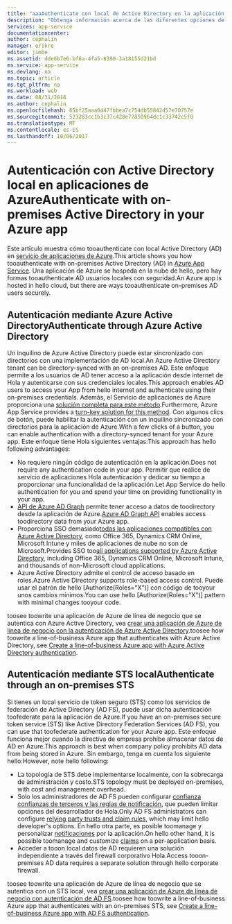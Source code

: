 ```yaml
---
title: "aaaAuthenticate con local de Active Directory en la aplicación de Azure | Documentos de Microsoft"
description: "Obtenga información acerca de las diferentes opciones de Hola para las aplicaciones de línea de negocio de tooauthenticate de servicio de aplicaciones de Azure con la instancia local de Active Directory"
services: app-service
documentationcenter: 
author: cephalin
manager: erikre
editor: jimbe
ms.assetid: dde6b7e6-bf6a-4fa5-8390-3a18155d21bd
ms.service: app-service
ms.devlang: na
ms.topic: article
ms.tgt_pltfrm: na
ms.workload: web
ms.date: 08/31/2016
ms.author: cephalin
ms.openlocfilehash: 65bf25aaa0447fbbea7c754db55842d57e70757e
ms.sourcegitcommit: 523283cc1b3c37c428e77850964dc1c33742c5f0
ms.translationtype: MT
ms.contentlocale: es-ES
ms.lasthandoff: 10/06/2017
---
```

# <a name="authenticate-with-on-premises-active-directory-in-your-azure-app"></a><span data-ttu-id="d1591-103">Autenticación con Active Directory local en aplicaciones de Azure</span><span class="sxs-lookup"><span data-stu-id="d1591-103">Authenticate with on-premises Active Directory in your Azure app</span></span>
<span data-ttu-id="d1591-104">Este artículo muestra cómo tooauthenticate con local Active Directory (AD) en [servicio de aplicaciones de Azure](../app-service/app-service-value-prop-what-is.md).</span><span class="sxs-lookup"><span data-stu-id="d1591-104">This article shows you how tooauthenticate with on-premises Active Directory (AD) in [Azure App Service](../app-service/app-service-value-prop-what-is.md).</span></span> <span data-ttu-id="d1591-105">Una aplicación de Azure se hospeda en la nube de hello, pero hay formas tooauthenticate AD usuarios locales con seguridad.</span><span class="sxs-lookup"><span data-stu-id="d1591-105">An Azure app is hosted in hello cloud, but there are ways tooauthenticate on-premises AD users securely.</span></span> 

## <a name="authenticate-through-azure-active-directory"></a><span data-ttu-id="d1591-106">Autenticación mediante Azure Active Directory</span><span class="sxs-lookup"><span data-stu-id="d1591-106">Authenticate through Azure Active Directory</span></span>
<span data-ttu-id="d1591-107">Un inquilino de Azure Active Directory puede estar sincronizado con directorios con una implementación de AD local.</span><span class="sxs-lookup"><span data-stu-id="d1591-107">An Azure Active Directory tenant can be directory-synced with an on-premises AD.</span></span> <span data-ttu-id="d1591-108">Este enfoque permite a los usuarios de AD tener acceso a la aplicación desde internet de Hola y autenticarse con sus credenciales locales.</span><span class="sxs-lookup"><span data-stu-id="d1591-108">This approach enables AD users to access your App from hello internet and authenticate using their on-premises credentials.</span></span> <span data-ttu-id="d1591-109">Además, el Servicio de aplicaciones de Azure proporciona una [solución completa para este método](../app-service-mobile/app-service-mobile-how-to-configure-active-directory-authentication.md).</span><span class="sxs-lookup"><span data-stu-id="d1591-109">Furthermore, Azure App Service provides a [turn-key solution for this method](../app-service-mobile/app-service-mobile-how-to-configure-active-directory-authentication.md).</span></span> <span data-ttu-id="d1591-110">Con algunos clics de botón, puede habilitar la autenticación con un inquilino sincronizado con directorios para la aplicación de Azure.</span><span class="sxs-lookup"><span data-stu-id="d1591-110">With a few clicks of a button, you can enable authentication with a directory-synced tenant for your Azure app.</span></span> <span data-ttu-id="d1591-111">Este enfoque tiene Hola siguientes ventajas:</span><span class="sxs-lookup"><span data-stu-id="d1591-111">This approach has hello following advantages:</span></span>

* <span data-ttu-id="d1591-112">No requiere ningún código de autenticación en la aplicación.</span><span class="sxs-lookup"><span data-stu-id="d1591-112">Does not require any authentication code in your app.</span></span> <span data-ttu-id="d1591-113">Permitir que realice de servicio de aplicaciones Hola autenticación y dedicar su tiempo a proporcionar una funcionalidad de la aplicación.</span><span class="sxs-lookup"><span data-stu-id="d1591-113">Let App Service do hello authentication for you and spend your time on providing functionality in your app.</span></span>
* <span data-ttu-id="d1591-114">[API de Azure AD Graph](http://msdn.microsoft.com/library/azure/hh974476.aspx) permite tener acceso a datos de toodirectory desde la aplicación de Azure.</span><span class="sxs-lookup"><span data-stu-id="d1591-114">[Azure AD Graph API](http://msdn.microsoft.com/library/azure/hh974476.aspx) enables access toodirectory data from your Azure app.</span></span>
* <span data-ttu-id="d1591-115">Proporciona SSO demasiado[todas las aplicaciones compatibles con Azure Active Directory](/marketplace/active-directory/), como Office 365, Dynamics CRM Online, Microsoft Intune y miles de aplicaciones de nube no son de Microsoft.</span><span class="sxs-lookup"><span data-stu-id="d1591-115">Provides SSO too[all applications supported by Azure Active Directory](/marketplace/active-directory/), including Office 365, Dynamics CRM Online, Microsoft Intune, and thousands of non-Microsoft cloud applications.</span></span> 
* <span data-ttu-id="d1591-116">Azure Active Directory admite el control de acceso basado en roles.</span><span class="sxs-lookup"><span data-stu-id="d1591-116">Azure Active Directory supports role-based access control.</span></span> <span data-ttu-id="d1591-117">Puede usar el patrón de hello [Authorize(Roles="X")] con código de tooyour unos cambios mínimos.</span><span class="sxs-lookup"><span data-stu-id="d1591-117">You can use hello [Authorize(Roles="X")] pattern with minimal changes tooyour code.</span></span>

<span data-ttu-id="d1591-118">toosee toowrite una aplicación de Azure de línea de negocio que se autentica con Azure Active Directory, vea [crear una aplicación de Azure de línea de negocio con la autenticación de Azure Active Directory](web-sites-dotnet-lob-application-azure-ad.md).</span><span class="sxs-lookup"><span data-stu-id="d1591-118">toosee how toowrite a line-of-business Azure app that authenticates with Azure Active Directory, see [Create a line-of-business Azure app with Azure Active Directory authentication](web-sites-dotnet-lob-application-azure-ad.md).</span></span>

## <a name="authenticate-through-an-on-premises-sts"></a><span data-ttu-id="d1591-119">Autenticación mediante STS local</span><span class="sxs-lookup"><span data-stu-id="d1591-119">Authenticate through an on-premises STS</span></span>
<span data-ttu-id="d1591-120">Si tienes un local servicio de token seguro (STS) como los servicios de federación de Active Directory (AD FS), puede usar dicha autenticación toofederate para la aplicación de Azure.</span><span class="sxs-lookup"><span data-stu-id="d1591-120">If you have an on-premises secure token service (STS) like Active Directory Federation Services (AD FS), you can use that toofederate authentication for your Azure app.</span></span> <span data-ttu-id="d1591-121">Este enfoque funciona mejor cuando la directiva de empresa prohíbe almacenar datos de AD en Azure.</span><span class="sxs-lookup"><span data-stu-id="d1591-121">This approach is best when company policy prohibits AD data from being stored in Azure.</span></span> <span data-ttu-id="d1591-122">Sin embargo, tenga en cuenta los siguiente hello:</span><span class="sxs-lookup"><span data-stu-id="d1591-122">However, note hello following:</span></span>

* <span data-ttu-id="d1591-123">La topología de STS debe implementarse localmente, con la sobrecarga de administración y costo.</span><span class="sxs-lookup"><span data-stu-id="d1591-123">STS topology must be deployed on-premises, with cost and management overhead.</span></span>
* <span data-ttu-id="d1591-124">Solo los administradores de AD FS pueden configurar [confianza confianzas de terceros y las reglas de notificación](http://technet.microsoft.com/library/dd807108.aspx), que pueden limitar opciones del desarrollador de Hola.</span><span class="sxs-lookup"><span data-stu-id="d1591-124">Only AD FS administrators can configure [relying party trusts and claim rules](http://technet.microsoft.com/library/dd807108.aspx), which may limit hello developer's options.</span></span> <span data-ttu-id="d1591-125">En hello otra parte, es posible toomanage y personalizar [notificaciones](http://technet.microsoft.com/library/ee913571.aspx) por la aplicación.</span><span class="sxs-lookup"><span data-stu-id="d1591-125">On hello other hand, it is possible toomanage and customize [claims](http://technet.microsoft.com/library/ee913571.aspx) on a per-application basis.</span></span>
* <span data-ttu-id="d1591-126">Acceder a tooon local datos de AD requieren una solución independiente a través del firewall corporativo Hola.</span><span class="sxs-lookup"><span data-stu-id="d1591-126">Access tooon-premises AD data requires a separate solution through hello corporate firewall.</span></span>

<span data-ttu-id="d1591-127">toosee toowrite una aplicación de Azure de línea de negocio que se autentica con un STS local, vea [crear una aplicación de Azure de línea de negocio con autenticación de AD FS](web-sites-dotnet-lob-application-adfs.md).</span><span class="sxs-lookup"><span data-stu-id="d1591-127">toosee how toowrite a line-of-business Azure app that authenticates with an on-premises STS, see [Create a line-of-business Azure app with AD FS authentication](web-sites-dotnet-lob-application-adfs.md).</span></span>

